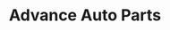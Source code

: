 ---
title: "Advance Auto Parts"
url: /aurora/advance-auto-parts-east-colfax-avenue/
shop: Autoteile
---